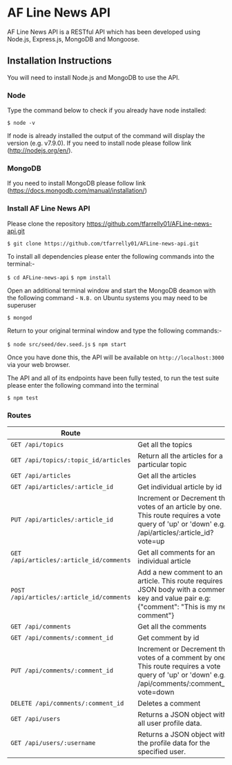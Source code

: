 # AF Line News API

AF Line News API is a RESTful API which has been developed using Node.js, Express.js, MongoDB and Mongoose.

## Installation Instructions

You will need to install Node.js and MongoDB to use the API. 

### Node
Type the command below to check if you already have node installed:

`$ node -v`

If node is already installed the output of the command will display the version (e.g. v7.9.0). If you need to install node please follow link (http://nodejs.org/en/).

### MongoDB
If you need to install MongoDB please follow link (https://docs.mongodb.com/manual/installation/) 

### Install AF Line News API
Please clone the repository https://github.com/tfarrelly01/AFLine-news-api.git

`$ git clone https://github.com/tfarrelly01/AFLine-news-api.git`

To install all dependencies please enter the following commands into the terminal:-

`$ cd AFLine-news-api`
`$ npm install`

Open an additional terminal window and start the MongoDB deamon with the following command - `N.B.` on Ubuntu systems you may need to be superuser

`$ mongod`

Return to your original terminal window and type the following commands:-

`$ node src/seed/dev.seed.js`
`$ npm start` 

Once you have done this, the API will be available on `http://localhost:3000` via your web browser.

The API and all of its endpoints have been fully tested, to run the test suite please enter the following command into the terminal

`$ npm test`

### Routes

| Route |   |
| ------|---|
| `GET /api/topics` | Get all the topics |
| `GET /api/topics/:topic_id/articles` | Return all the articles for a particular topic |
| `GET /api/articles` | Get all the articles |
| `GET /api/articles/:article_id` | Get individual article by id |
| `PUT /api/articles/:article_id` | Increment or Decrement the votes of an article by one. This route requires a vote query of 'up' or 'down' e.g. /api/articles/:article_id?vote=up |
| `GET /api/articles/:article_id/comments` | Get all comments for an individual article |
| `POST /api/articles/:article_id/comments` | Add a new comment to an article. This route requires a JSON body with  a comment key and value pair e.g: {"comment": "This is my new comment"} |
| `GET /api/comments` | Get all the comments |
| `GET /api/comments/:comment_id` | Get comment by id |
| `PUT /api/comments/:comment_id` | Increment or Decrement the votes of a comment by one. This route requires a vote query of 'up' or 'down' e.g. /api/comments/:comment_id?vote=down |
| `DELETE /api/comments/:comment_id` | Deletes a comment |
| `GET /api/users` | Returns a JSON object with all user profile data. |
| `GET /api/users/:username` | Returns a JSON object with the profile data for the specified user. |

